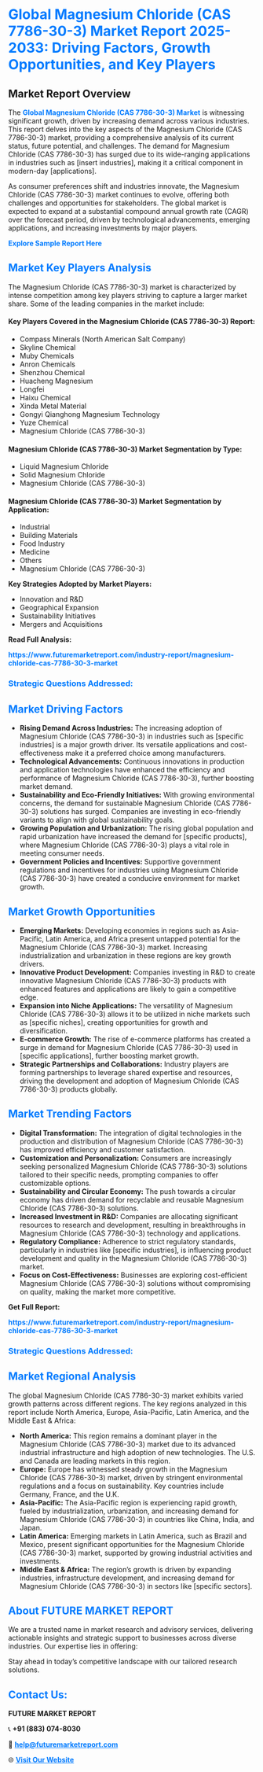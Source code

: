 <h1 style="color: #007BFF;">Global Magnesium Chloride (CAS 7786-30-3) Market Report 2025-2033: Driving Factors, Growth Opportunities, and Key Players</h1>

<section id="overview">
<h2>Market Report Overview</h2>
<p>The <a href="https://www.futuremarketreport.com/industry-report/magnesium-chloride-cas-7786-30-3-market" style="color: #007BFF; text-decoration: none;"><strong>Global Magnesium Chloride (CAS 7786-30-3) Market</strong></a> is witnessing significant growth, driven by increasing demand across various industries. This report delves into the key aspects of the Magnesium Chloride (CAS 7786-30-3) market, providing a comprehensive analysis of its current status, future potential, and challenges. The demand for Magnesium Chloride (CAS 7786-30-3) has surged due to its wide-ranging applications in industries such as [insert industries], making it a critical component in modern-day [applications].</p>
<p>As consumer preferences shift and industries innovate, the Magnesium Chloride (CAS 7786-30-3) market continues to evolve, offering both challenges and opportunities for stakeholders. The global market is expected to expand at a substantial compound annual growth rate (CAGR) over the forecast period, driven by technological advancements, emerging applications, and increasing investments by major players.</p>
</section>

<section id="overview">
<p><a href="https://www.futuremarketreport.com/request-sample/reportId=99847" style="color: #007BFF; text-decoration: none;"><strong>Explore Sample Report Here</strong></a></p>
</section>

<section id="key-players">
<h2 style="color: #007BFF;">Market Key Players Analysis</h2>
<p>The Magnesium Chloride (CAS 7786-30-3) market is characterized by intense competition among key players striving to capture a larger market share. Some of the leading companies in the market include:</p>
<h4>Key Players Covered in the Magnesium Chloride (CAS 7786-30-3) Report:</h4>
<ul><li>Compass Minerals (North American Salt Company)</li><li>Skyline Chemical</li><li>Muby Chemicals</li><li>Anron Chemicals</li><li>Shenzhou Chemical</li><li>Huacheng Magnesium</li><li>Longfei</li><li>Haixu Chemical</li><li>Xinda Metal Material</li><li>Gongyi Qianghong Magnesium Technology</li><li>Yuze Chemical</li><li>Magnesium Chloride (CAS 7786-30-3)</li></ul>
<h4>Magnesium Chloride (CAS 7786-30-3) Market Segmentation by Type:</h4>
<ul><li>Liquid Magnesium Chloride</li><li>Solid Magnesium Chloride</li><li>Magnesium Chloride (CAS 7786-30-3)</li></ul>

<h4>Magnesium Chloride (CAS 7786-30-3) Market Segmentation by Application:</h4>
<ul><li>Industrial</li><li>Building Materials</li><li>Food Industry</li><li>Medicine</li><li>Others</li><li>Magnesium Chloride (CAS 7786-30-3)</li></ul>
<p><strong>Key Strategies Adopted by Market Players:</strong></p>
<ul>
<li>Innovation and R&D</li>
<li>Geographical Expansion</li>
<li>Sustainability Initiatives</li>
<li>Mergers and Acquisitions</li>
</ul>
</section>

<section>
<p><strong>Read Full Analysis: </strong></p><a href="https://www.futuremarketreport.com/industry-report/magnesium-chloride-cas-7786-30-3-market" style="color: #007BFF; text-decoration: none;"><strong>https://www.futuremarketreport.com/industry-report/magnesium-chloride-cas-7786-30-3-market</strong></a>
<h3 style="color: #007BFF;">Strategic Questions Addressed:</h3>
</section>

<section id="driving-factors">
<h2 style="color: #007BFF;">Market Driving Factors</h2>
<ul>
<li><strong>Rising Demand Across Industries:</strong> The increasing adoption of Magnesium Chloride (CAS 7786-30-3) in industries such as [specific industries] is a major growth driver. Its versatile applications and cost-effectiveness make it a preferred choice among manufacturers.</li>
<li><strong>Technological Advancements:</strong> Continuous innovations in production and application technologies have enhanced the efficiency and performance of Magnesium Chloride (CAS 7786-30-3), further boosting market demand.</li>
<li><strong>Sustainability and Eco-Friendly Initiatives:</strong> With growing environmental concerns, the demand for sustainable Magnesium Chloride (CAS 7786-30-3) solutions has surged. Companies are investing in eco-friendly variants to align with global sustainability goals.</li>
<li><strong>Growing Population and Urbanization:</strong> The rising global population and rapid urbanization have increased the demand for [specific products], where Magnesium Chloride (CAS 7786-30-3) plays a vital role in meeting consumer needs.</li>
<li><strong>Government Policies and Incentives:</strong> Supportive government regulations and incentives for industries using Magnesium Chloride (CAS 7786-30-3) have created a conducive environment for market growth.</li>
</ul>
</section>

<section id="growth-opportunities">
<h2 style="color: #007BFF;">Market Growth Opportunities</h2>
<ul>
<li><strong>Emerging Markets:</strong> Developing economies in regions such as Asia-Pacific, Latin America, and Africa present untapped potential for the Magnesium Chloride (CAS 7786-30-3) market. Increasing industrialization and urbanization in these regions are key growth drivers.</li>
<li><strong>Innovative Product Development:</strong> Companies investing in R&D to create innovative Magnesium Chloride (CAS 7786-30-3) products with enhanced features and applications are likely to gain a competitive edge.</li>
<li><strong>Expansion into Niche Applications:</strong> The versatility of Magnesium Chloride (CAS 7786-30-3) allows it to be utilized in niche markets such as [specific niches], creating opportunities for growth and diversification.</li>
<li><strong>E-commerce Growth:</strong> The rise of e-commerce platforms has created a surge in demand for Magnesium Chloride (CAS 7786-30-3) used in [specific applications], further boosting market growth.</li>
<li><strong>Strategic Partnerships and Collaborations:</strong> Industry players are forming partnerships to leverage shared expertise and resources, driving the development and adoption of Magnesium Chloride (CAS 7786-30-3) products globally.</li>
</ul>
</section>

<section id="trending-factors">
<h2 style="color: #007BFF;">Market Trending Factors</h2>
<ul>
<li><strong>Digital Transformation:</strong> The integration of digital technologies in the production and distribution of Magnesium Chloride (CAS 7786-30-3) has improved efficiency and customer satisfaction.</li>
<li><strong>Customization and Personalization:</strong> Consumers are increasingly seeking personalized Magnesium Chloride (CAS 7786-30-3) solutions tailored to their specific needs, prompting companies to offer customizable options.</li>
<li><strong>Sustainability and Circular Economy:</strong> The push towards a circular economy has driven demand for recyclable and reusable Magnesium Chloride (CAS 7786-30-3) solutions.</li>
<li><strong>Increased Investment in R&D:</strong> Companies are allocating significant resources to research and development, resulting in breakthroughs in Magnesium Chloride (CAS 7786-30-3) technology and applications.</li>
<li><strong>Regulatory Compliance:</strong> Adherence to strict regulatory standards, particularly in industries like [specific industries], is influencing product development and quality in the Magnesium Chloride (CAS 7786-30-3) market.</li>
<li><strong>Focus on Cost-Effectiveness:</strong> Businesses are exploring cost-efficient Magnesium Chloride (CAS 7786-30-3) solutions without compromising on quality, making the market more competitive.</li>
</ul>
</section>

<section>
<p><strong>Get Full Report: </strong></p><a href="https://www.futuremarketreport.com/industry-report/magnesium-chloride-cas-7786-30-3-market" style="color: #007BFF; text-decoration: none;"><strong>https://www.futuremarketreport.com/industry-report/magnesium-chloride-cas-7786-30-3-market</strong></a>
<h3 style="color: #007BFF;">Strategic Questions Addressed:</h3>
</section>


<section id="regional-analysis">
<h2 style="color: #007BFF;">Market Regional Analysis</h2>
<p>The global Magnesium Chloride (CAS 7786-30-3) market exhibits varied growth patterns across different regions. The key regions analyzed in this report include North America, Europe, Asia-Pacific, Latin America, and the Middle East & Africa:</p>
<ul>
<li><strong>North America:</strong> This region remains a dominant player in the Magnesium Chloride (CAS 7786-30-3) market due to its advanced industrial infrastructure and high adoption of new technologies. The U.S. and Canada are leading markets in this region.</li>
<li><strong>Europe:</strong> Europe has witnessed steady growth in the Magnesium Chloride (CAS 7786-30-3) market, driven by stringent environmental regulations and a focus on sustainability. Key countries include Germany, France, and the U.K.</li>
<li><strong>Asia-Pacific:</strong> The Asia-Pacific region is experiencing rapid growth, fueled by industrialization, urbanization, and increasing demand for Magnesium Chloride (CAS 7786-30-3) in countries like China, India, and Japan.</li>
<li><strong>Latin America:</strong> Emerging markets in Latin America, such as Brazil and Mexico, present significant opportunities for the Magnesium Chloride (CAS 7786-30-3) market, supported by growing industrial activities and investments.</li>
<li><strong>Middle East & Africa:</strong> The region’s growth is driven by expanding industries, infrastructure development, and increasing demand for Magnesium Chloride (CAS 7786-30-3) in sectors like [specific sectors].</li>
</ul>
</section>

<footer>
<h2 style="color: #007BFF;">About FUTURE MARKET REPORT</h2>
<p>We are a trusted name in market research and advisory services, delivering actionable insights and strategic support to businesses across diverse industries. Our expertise lies in offering:</p>

<p>Stay ahead in today’s competitive landscape with our tailored research solutions.</p>

<h2 style="color: #007BFF;">Contact Us:</h2>
<p><strong>FUTURE MARKET REPORT</strong></p>
<p>📞 <strong>+91 (883) 074-8030</strong></p>
<p>📧 <strong><a href="mailto:help@futuremarketreport.com" style="color: #007BFF;">help@futuremarketreport.com</a></strong></p>
<p>🌐 <strong><a href="https://www.futuremarketreport.com/" style="color: #007BFF;">Visit Our Website</a></strong></p>
</footer>